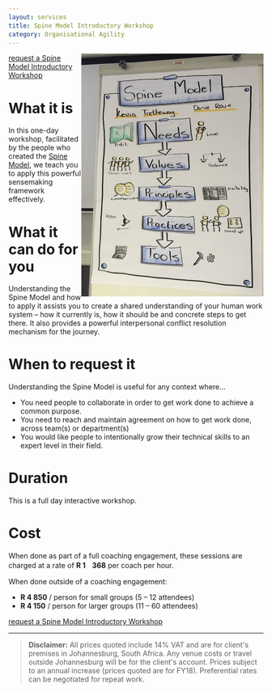 ```yaml
---
layout: services
title: Spine Model Introductory Workshop
category: Organisational Agility
---
```

<img style="float:right" src="../../assets/img/services/spine-model.jpg" />

[request a Spine Model Introductory Workshop](#contact-form)

# What it is
In this one-day workshop, facilitated by the people who created the [Spine Model](http://spinemodel.info), we teach you to apply this powerful sensemaking framework effectively.

# What it can do for you
Understanding the Spine Model and how to apply it assists you to create a shared understanding of your human work system – how it currently is, how it should be and concrete steps to get there. It also provides a powerful interpersonal conflict resolution mechanism for the journey.

# When to request it
Understanding the Spine Model is useful for any context where...

* You need people to collaborate in order to get work done to achieve a common purpose. 
* You need to reach and maintain agreement on how to get work done, across team(s) or department(s)
* You would like people to intentionally grow their technical skills to an expert level in their field.

# Duration
This is a full day interactive workshop.

# Cost
When done as part of a full coaching engagement, these sessions are charged at a rate of **R 1ﾠ368** per coach per hour.

When done outside of a coaching engagement:

* **R 4 850** / person for small groups (5 – 12 attendees)
* **R 4 150** / person for larger groups (11 – 60 attendees) 

[request a Spine Model Introductory Workshop](#contact-form)


---
> **Disclaimer:** All prices quoted include 14% VAT and are for client's premises in Johannesburg, South Africa. Any venue costs or travel outside Johannesburg will be for the client's account. Prices subject to an annual increase (prices quoted are for FY18). Preferential rates can be negotiated for repeat work.